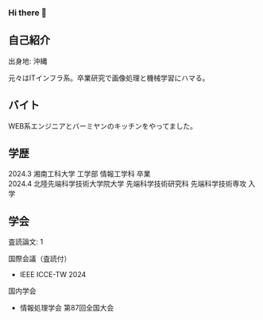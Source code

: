 ### Hi there 👋

## 自己紹介
出身地: 沖縄

元々はITインフラ系。卒業研究で画像処理と機械学習にハマる。

## バイト
WEB系エンジニアとバーミヤンのキッチンをやってました。

## 学歴
2024.3 湘南工科大学 工学部 情報工学科   卒業  
2024.4 北陸先端科学技術大学院大学 先端科学技術研究科 先端科学技術専攻 入学

## 学会
査読論文: 1

国際会議（査読付）
- IEEE ICCE-TW 2024
  
国内学会
- 情報処理学会 第87回全国大会
<!--
**OtosakiAlice/OtosakiAlice** is a ✨ _special_ ✨ repository because its `README.md` (this file) appears on your GitHub profile.

Here are some ideas to get you started:

- 🔭 I’m currently working on ...
- 🌱 I’m currently learning ...
- 👯 I’m looking to collaborate on ...
- 🤔 I’m looking for help with ...
- 💬 Ask me about ...
- 📫 How to reach me: ...
- 😄 Pronouns: ...
- ⚡ Fun fact: ...
-->
